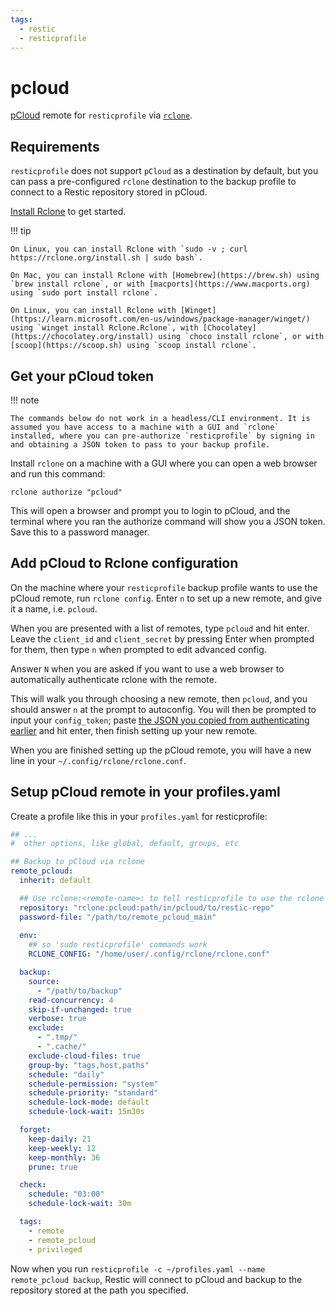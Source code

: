 ```yaml
---
tags:
  - restic
  - resticprofile
---
```


# pcloud

[pCloud](https://pcloud.com) remote for `resticprofile` via [`rclone`](https://rclone.org/).

## Requirements

`resticprofile` does not support `pCloud` as a destination by default, but you can pass a pre-configured `rclone` destination to the backup profile to connect to a Restic repository stored in pCloud.

[Install Rclone](https://rclone.org/install/) to get started.

!!! tip

    On Linux, you can install Rclone with `sudo -v ; curl https://rclone.org/install.sh | sudo bash`.

    On Mac, you can install Rclone with [Homebrew](https://brew.sh) using `brew install rclone`, or with [macports](https://www.macports.org) using `sudo port install rclone`.

    On Linux, you can install Rclone with [Winget](https://learn.microsoft.com/en-us/windows/package-manager/winget/) using `winget install Rclone.Rclone`, with [Chocolatey](https://chocolatey.org/install) using `choco install rclone`, or with [scoop](https://scoop.sh) using `scoop install rclone`.

## Get your pCloud token

!!! note

    The commands below do not work in a headless/CLI environment. It is assumed you have access to a machine with a GUI and `rclone` installed, where you can pre-authorize `resticprofile` by signing in and obtaining a JSON token to pass to your backup profile.

Install `rclone` on a machine with a GUI where you can open a web browser and run this command:

```shell
rclone authorize "pcloud"
```

This will open a browser and prompt you to login to pCloud, and the terminal where you ran the authorize command will show you a JSON token. Save this to a password manager.

## Add pCloud to Rclone configuration

On the machine where your `resticprofile` backup profile wants to use the pCloud remote, run `rclone config`. Enter `n` to set up a new remote, and give it a name, i.e. `pcloud`.

When you are presented with a list of remotes, type `pcloud` and hit enter. Leave the `client_id` and `client_secret` by pressing Enter when prompted for them, then type `n` when prompted to edit advanced config.

Answer `N` when you are asked if you want to use a web browser to automatically authenticate rclone with the remote.

This will walk you through choosing a new remote, then `pcloud`, and you should answer `n` at the prompt to autoconfig. You will then be prompted to input your `config_token`; paste [the JSON you copied from authenticating earlier](#get-your-pcloud-token) and hit enter, then finish setting up your new remote.

When you are finished setting up the pCloud remote, you will have a new line in your `~/.config/rclone/rclone.conf`.

## Setup pCloud remote in your profiles.yaml

Create a profile like this in your `profiles.yaml` for resticprofile:

```yaml
## ...
#  other options, like global, default, groups, etc

## Backup to pCloud via rclone
remote_pcloud:
  inherit: default

  ## Use rclone:<remote-name>: to tell resticprofile to use the rclone pcloud backend you configured.
  repository: "rclone:pcloud:path/in/pcloud/to/restic-repo"
  password-file: "/path/to/remote_pcloud_main"
	
  env:
    ## so 'sudo resticprofile' commands work
    RCLONE_CONFIG: "/home/user/.config/rclone/rclone.conf"

  backup:
    source:
      - "/path/to/backup"
    read-concurrency: 4
    skip-if-unchanged: true
    verbose: true
    exclude:
      - ".tmp/"
      - ".cache/"
    exclude-cloud-files: true
    group-by: "tags,host,paths"
    schedule: "daily"
    schedule-permission: "system"
    schedule-priority: "standard"
    schedule-lock-mode: default
    schedule-lock-wait: 15m30s

  forget:
    keep-daily: 21
    keep-weekly: 12
    keep-monthly: 36
    prune: true

  check:
    schedule: "03:00"
    schedule-lock-wait: 30m

  tags:
    - remote
    - remote_pcloud
    - privileged
```

Now when you run `resticprofile -c ~/profiles.yaml --name remote_pcloud backup`, Restic will connect to pCloud and backup to the repository stored at the path you specified.

